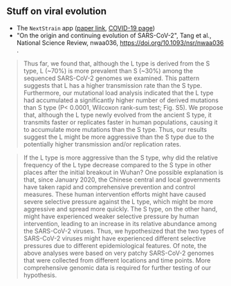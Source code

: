 ## Stuff on viral evolution

- The `NextStrain` app ([paper link](https://bedford.io/papers/hadfield-nextstrain/), [COVID-19 page](https://nextstrain.org/ncov))
-  "On the origin and continuing evolution of SARS-CoV-2", Tang et al., National Science Review, nwaa036, https://doi.org/10.1093/nsr/nwaa036 .


> Thus  far, we  found that, although  the  L type is  derived  from  the  S  type,  L (~70%) is  more prevalent  than  S (~30%)  among  the sequenced SARS-CoV-2  genomes we  examined.  This pattern  suggests that L  has  a  higher transmission  rate  than  the  S  type. Furthermore, our mutational  load  analysis  indicated that the  L  type  had  accumulated  a  significantly  higher number of derived mutations than S type (P< 0.0001, Wilcoxon rank-sum test; Fig. S5). We propose that, although the L type newly evolved from the ancient S type, it transmits faster or replicates faster  in human  populations,  causing it to  accumulate  more  mutations  than  the  S type. Thus,  our  results  suggest  the L might  be  more aggressive than  the  S type due  to the potentially higher transmission and/or replication rates. 

> If the L type is more aggressive than the S type, why did the relative frequency of the L type decrease compared  to  the  S  type in  other  places  after  the  initial  breakout  in  Wuhan?  One possible explanation  is  that, since  January  2020, the  Chinese  central  and  local  governments have taken rapid and comprehensive prevention   and   control   measures.   These human intervention  efforts  might  have  caused  severe  selective  pressure against the  L  type,  which might be more aggressive and spread more quickly. The S type, on the other hand, might have experienced  weaker  selective  pressure  by  human  intervention,  leading  to  an  increase  in  its relative  abundance  among  the SARS-CoV-2 viruses.  Thus,  we  hypothesized that the  two types  of SARS-CoV-2 viruses  might  have experienced  different  selective  pressures  due  to different  epidemiological  features. Of  note,  the  above  analyses  were  based  on  very  patchy SARS-CoV-2  genomes  that  were  collected  from  different  locations  and  time  points.  More comprehensive genomic data is required for further testing of our hypothesis.
